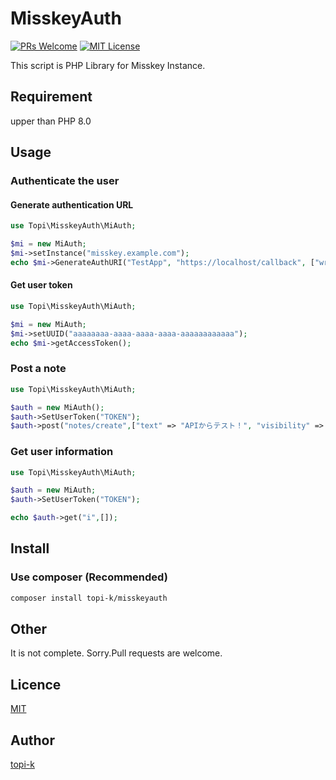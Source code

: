 MisskeyAuth
====
[![PRs Welcome](https://img.shields.io/badge/PRs-welcome-brightgreen.svg?style=flat-square)](https://makeapullrequest.com)
[![MIT License](https://img.shields.io/badge/license-MIT-blue.svg?style=flat)](LICENSE)

This script is PHP Library for Misskey Instance.

## Requirement
upper than PHP 8.0

## Usage

### Authenticate the user
#### Generate authentication URL
```php
use Topi\MisskeyAuth\MiAuth;

$mi = new MiAuth;
$mi->setInstance("misskey.example.com");
echo $mi->GenerateAuthURI("TestApp", "https://localhost/callback", ["write:notes"]);
```
#### Get user token
```php
use Topi\MisskeyAuth\MiAuth;

$mi = new MiAuth;
$mi->setUUID("aaaaaaaa-aaaa-aaaa-aaaa-aaaaaaaaaaaa");
echo $mi->getAccessToken();
```
### Post a note
```php
use Topi\MisskeyAuth\MiAuth;

$auth = new MiAuth();
$auth->SetUserToken("TOKEN");
$auth->post("notes/create",["text" => "APIからテスト！", "visibility" => "followers"]);
```

### Get user information
```php
use Topi\MisskeyAuth\MiAuth;

$auth = new MiAuth;
$auth->SetUserToken("TOKEN");

echo $auth->get("i",[]);
```


## Install
### Use composer (Recommended)
```bash
composer install topi-k/misskeyauth
```

## Other
It is not complete. Sorry.Pull requests are welcome.

## Licence

[MIT](https://github.com/tcnksm/tool/blob/master/LICENCE)

## Author

[topi-k](https://github.com/topi-k)

